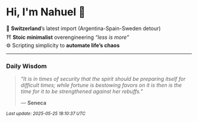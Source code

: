 # Hi, I'm Nahuel :tiger:

📍 **Switzerland**’s latest import (Argentina-Spain-Sweden detour)  
⛩️ **Stoic minimalist** overengineering *“less is more”*  
⚙️ Scripting simplicity to **automate life’s chaos**

---

### Daily Wisdom
> _"It is in times of security that the spirit should be preparing itself for difficult times; while fortune is bestowing favors on it is then is the time for it to be strengthened against her rebuffs."_  
>
> — **Seneca**

<sub>*Last update: 2025-05-25 18:10:37 UTC*</sub>


